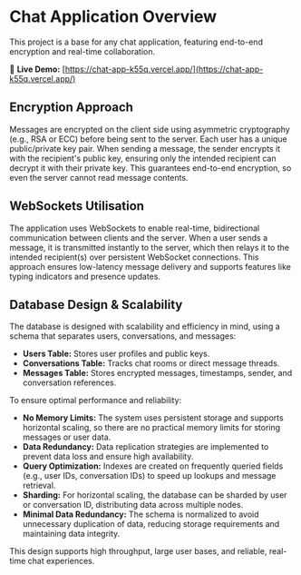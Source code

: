 # Chat Application Overview

This project is a base for any chat application, featuring end-to-end encryption and real-time collaboration.

🔗 **Live Demo:** [https://chat-app-k55q.vercel.app/](https://chat-app-k55q.vercel.app/)
## Encryption Approach

Messages are encrypted on the client side using asymmetric cryptography (e.g., RSA or ECC) before being sent to the server. Each user has a unique public/private key pair. When sending a message, the sender encrypts it with the recipient's public key, ensuring only the intended recipient can decrypt it with their private key. This guarantees end-to-end encryption, so even the server cannot read message contents.

## WebSockets Utilisation

The application uses WebSockets to enable real-time, bidirectional communication between clients and the server. When a user sends a message, it is transmitted instantly to the server, which then relays it to the intended recipient(s) over persistent WebSocket connections. This approach ensures low-latency message delivery and supports features like typing indicators and presence updates.

## Database Design & Scalability

The database is designed with scalability and efficiency in mind, using a schema that separates users, conversations, and messages:

- **Users Table:** Stores user profiles and public keys.
- **Conversations Table:** Tracks chat rooms or direct message threads.
- **Messages Table:** Stores encrypted messages, timestamps, sender, and conversation references.

To ensure optimal performance and reliability:
- **No Memory Limits:** The system uses persistent storage and supports horizontal scaling, so there are no practical memory limits for storing messages or user data.
- **Data Redundancy:** Data replication strategies are implemented to prevent data loss and ensure high availability.
- **Query Optimization:** Indexes are created on frequently queried fields (e.g., user IDs, conversation IDs) to speed up lookups and message retrieval.
- **Sharding:** For horizontal scaling, the database can be sharded by user or conversation ID, distributing data across multiple nodes.
- **Minimal Data Redundancy:** The schema is normalized to avoid unnecessary duplication of data, reducing storage requirements and maintaining data integrity.

This design supports high throughput, large user bases, and reliable, real-time chat experiences.
